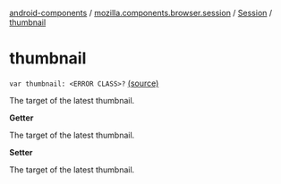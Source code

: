 [android-components](../../index.md) / [mozilla.components.browser.session](../index.md) / [Session](index.md) / [thumbnail](./thumbnail.md)

# thumbnail

`var thumbnail: <ERROR CLASS>?` [(source)](https://github.com/mozilla-mobile/android-components/blob/master/components/browser/session/src/main/java/mozilla/components/browser/session/Session.kt#L406)

The target of the latest thumbnail.

**Getter**

The target of the latest thumbnail.

**Setter**

The target of the latest thumbnail.

